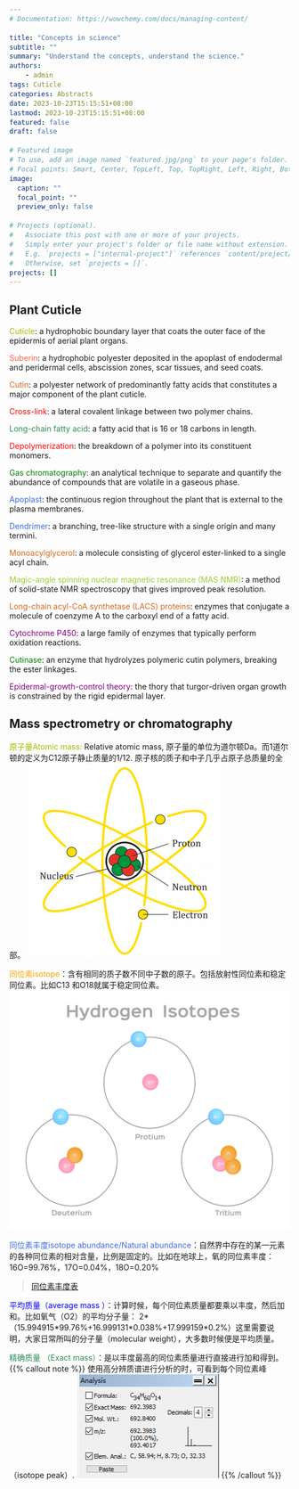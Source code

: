 ```yaml
---
# Documentation: https://wowchemy.com/docs/managing-content/

title: "Concepts in science"
subtitle: ""
summary: "Understand the concepts, understand the science."
authors: 
    - admin
tags: Cuticle
categories: Abstracts
date: 2023-10-23T15:15:51+08:00
lastmod: 2023-10-23T15:15:51+08:00
featured: false
draft: false

# Featured image
# To use, add an image named `featured.jpg/png` to your page's folder.
# Focal points: Smart, Center, TopLeft, Top, TopRight, Left, Right, BottomLeft, Bottom, BottomRight.
image:
  caption: ""
  focal_point: ""
  preview_only: false

# Projects (optional).
#   Associate this post with one or more of your projects.
#   Simply enter your project's folder or file name without extension.
#   E.g. `projects = ["internal-project"]` references `content/project/deep-learning/index.md`.
#   Otherwise, set `projects = []`.
projects: []
---
```

## Plant Cuticle
<font color=amber>Cuticle</font>: a hydrophobic boundary layer that coats the outer face of the epidermis of aerial plant organs.

<font color=tomato>Suberin</font>: a hydrophobic polyester deposited in the apoplast of endodermal and peridermal cells, abscission zones, scar tissues, and seed coats.

<font color=chocolate>Cutin</font>: a polyester network of predominantly fatty acids that constitutes a major component of the plant cuticle.

<font color=red>Cross-link</font>: a lateral covalent linkage between two polymer chains.

<font color=seagreen>Long-chain fatty acid</font>: a fatty acid that is 16 or 18 carbons in length.

<font color=red>Depolymerization</font>: the breakdown of a polymer into its constituent monomers.

<font color=green>Gas chromatography</font>: an analytical technique to separate and quantify the abundance of compounds that are volatile in a gaseous phase.

<font color=royalblue>Apoplast</font>: the continuous region throughout the plant that is external to the plasma membranes.

<font color=royalblue>Dendrimer</font>: a branching, tree-like structure with a single origin and many termini.


<font color=chocolate>Monoacylglycerol</font>: a molecule consisting of glycerol ester-linked to a single acyl chain.

<font color=yellowgreen>Magic-angle spinning nuclear magnetic resonance (MAS NMR)</font>: a method of solid-state NMR spectroscopy that gives improved peak resolution.

<font color=chocolate>Long-chain acyl-CoA synthetase (LACS) proteins</font>: enzymes that conjugate a molecule of coenzyme A to the carboxyl end of a fatty acid.

<font color=purple>Cytochrome P450</font>: a large family of enzymes that typically perform oxidation reactions.

<font color=green>Cutinase</font>: an enzyme that hydrolyzes polymeric cutin polymers, breaking the ester linkages.

<font color=purple>Epidermal-growth-control theory</font>: the thory that turgor-driven organ growth is constrained by the rigid epidermal layer.

## Mass spectrometry or chromatography

<font color=amber>原子量Atomic mass:</font> Relative atomic mass, 原子量的单位为道尔顿Da。而1道尔顿的定义为C12原子静止质量的1/12. 原子核的质子和中子几乎占原子总质量的全部。
![Atom](fced5432747de71dceb1acb9f05b64ad-350x350.png)

<font color=orange>同位素isotope</font>：含有相同的质子数不同中子数的原子。包括放射性同位素和稳定同位素。比如C13 和O18就属于稳定同位素。
![同位素](<Hydrogen isotopes.jpg>)

<font color=royalblue>同位素丰度isotope abundance/Natural abundance</font>：自然界中存在的某一元素的各种同位素的相对含量，比例是固定的。比如在地球上，氧的同位素丰度：16O=99.76%，17O=0.04%，18O=0.20% 
> [同位素丰度表](https://www.chem.ualberta.ca/~massspec/atomic_mass_abund.pdf)

<font color=blue>平均质量（average mass ）</font>：计算时候，每个同位素质量都要乘以丰度，然后加和。比如氧气（O2）的平均分子量： 2\*（15.994915\*99.76%+16.999131\*0.038%+17.999159\*0.2%）这里需要说明，大家日常所叫的分子量（molecular weight），大多数时候便是平均质量。

<font color=seagreen>精确质量 （Exact mass）</font>：是以丰度最高的同位素质量进行直接进行加和得到。
{{% callout note %}}
使用高分辨质谱进行分析的时，可看到每个同位素峰（isotope peak）.
![质谱](image.png)
{{% /callout %}}


